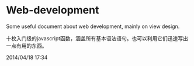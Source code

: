 # Web-development
Some useful document about web development, mainly on view design.

十枚入门级的javascript函数，涵盖所有基本语法语句。也可以利用它们迅速写出一点有用的东西。

2014/04/18 17:34
